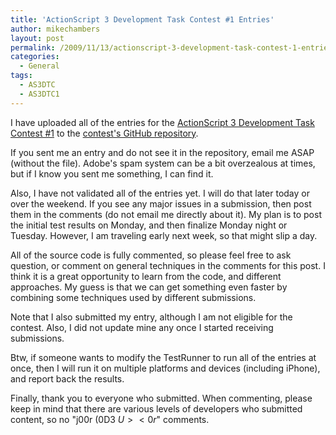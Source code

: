 ```yaml
---
title: 'ActionScript 3 Development Task Contest #1 Entries'
author: mikechambers
layout: post
permalink: /2009/11/13/actionscript-3-development-task-contest-1-entries/
categories:
  - General
tags:
  - AS3DTC
  - AS3DTC1
---
```



I have uploaded all of the entries for the [ActionScript 3 Development Task Contest #1][1] to the [contest's GitHub repository][2].

If you sent me an entry and do not see it in the repository, email me ASAP (without the file). Adobe's spam system can be a bit overzealous at times, but if I know you sent me something, I can find it.  
<!--more-->
  
Also, I have not validated all of the entries yet. I will do that later today or over the weekend. If you see any major issues in a submission, then post them in the comments (do not email me directly about it). My plan is to post the initial test results on Monday, and then finalize Monday night or Tuesday. However, I am traveling early next week, so that might slip a day.

All of the source code is fully commented, so please feel free to ask question, or comment on general techniques in the comments for this post. I think it is a great opportunity to learn from the code, and different approaches. My guess is that we can get something even faster by combining some techniques used by different submissions.

Note that I also submitted my entry, although I am not eligible for the contest. Also, I did not update mine any once I started receiving submissions.

Btw, if someone wants to modify the TestRunner to run all of the entries at once, then I will run it on multiple platforms and devices (including iPhone), and report back the results.

Finally, thank you to everyone who submitted. When commenting, please keep in mind that there are various levels of developers who submitted content, so no "j00r (0D3 $U><0r$" comments.

 [1]: http://www.mikechambers.com/blog/tag/AS3DTC1/
 [2]: http://github.com/mikechambers/ActionScript-3-Development-Task-Contests/tree/master/AS3DTC_1/